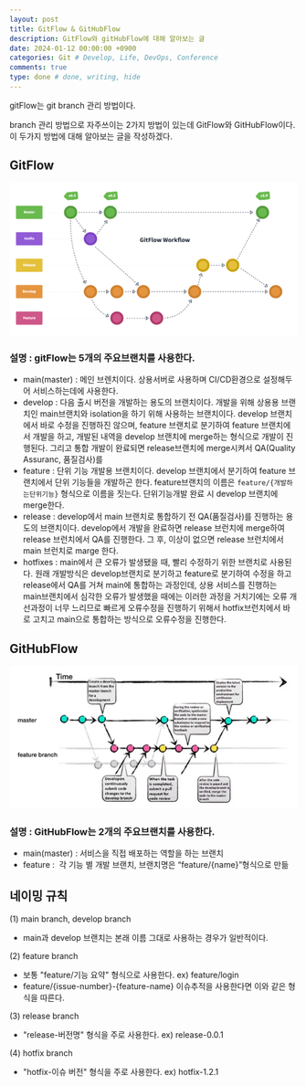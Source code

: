```yaml
---
layout: post
title: GitFlow & GitHubFlow
description: GitFlow와 gitHubFlow에 대해 알아보는 글
date: 2024-01-12 00:00:00 +0900
categories: Git # Develop, Life, DevOps, Conference
comments: true
type: done # done, writing, hide
---
```


gitFlow는 git branch 관리 방법이다.

branch 관리 방법으로 자주쓰이는 2가지 방법이 있는데 GitFlow와 GitHubFlow이다.
이 두가지 방법에 대해 알아보는 글을 작성하겠다.

## GitFlow

![image](/image/GitFlow&GitHubFlow1.png)

### 설명 : gitFlow는 5개의 주요브랜치를 사용한다.

- <span class='highlight-orange'>main(master)</span> : 메인 브렌치이다. 상용서버로 사용하며 CI/CD환경으로 설정해두어 서비스하는데에 사용한다.
- <span class='highlight-orange'>develop</span> : 다음 출시 버전을 개발하는 용도의 브랜치이다. 개발을 위해 상용용 브랜치인 main브랜치와 isolation을 하기 위해 사용하는 브랜치이다. develop 브랜치에서 바로 수정을 진행하진 않으며, feature 브랜치로 분기하여 feature 브랜치에서 개발을 하고, 개발된 내역을 develop 브랜치에 merge하는 형식으로 개발이 진행된다. 그리고 통합 개발이 완료되면 release브랜치에 merge시켜서 QA(Quality Assuranc, 품질검사)를
- <span class='highlight-orange'>feature</span> : 단위 기능 개발용 브랜치이다. develop 브랜치에서 분기하여 feature 브랜치에서 단위 기능들을 개발하곤 한다. feature브랜치의 이름은 `feature/{개발하는단위기능}` 형식으로 이름을 짓는다. 단위기능개발 완료 시 develop 브랜치에 merge한다.
- <span class='highlight-orange'>release</span> : develop에서 main 브랜치로 통합하기 전 QA(품질검사)를 진행하는 용도의 브랜치이다. develop에서 개발을 완료하면 release 브런치에 merge하여 release 브런치에서 QA를 진행한다. 그 후, 이상이 없으면 release 브런치에서 main 브런치로 marge 한다.
- <span class='highlight-orange'>hotfixes</span> : main에서 큰 오류가 발생됐을 때, 빨리 수정하기 위한 브랜치로 사용된다. 원래 개발방식은 develop브랜치로 분기하고 feature로 분기하여 수정을 하고 release에서 QA를 거쳐 main에 통합하는 과정인데, 상용 서비스를 진행하는 main브랜치에서 심각한 오류가 발생했을 때에는 이러한 과정을 거치기에는 오류 개선과정이 너무 느리므로 빠르게 오류수정을 진행하기 위해서 hotfix브런치에서 바로 고치고 main으로 통합하는 방식으로 오류수정을 진행한다.

## GitHubFlow

![image](/image/GitFlow&GitHubFlow2.png)

### 설명 : GitHubFlow는 2개의 주요브랜치를 사용한다.

- <span class='highlight-orange'>main(master)</span> : 서비스을 직접 배포하는 역할을 하는 브랜치
- <span class='highlight-orange'>feature</span> :  각 기능 별 개발 브랜치, 브랜치명은 “feature/{name}”형식으로 만듦

## 네이밍 규칙

(1) main branch, develop branch

- main과 develop 브랜치는 본래 이름 그대로 사용하는 경우가 일반적이다.

(2) feature branch

- 보통 "feature/기능 요약" 형식으로 사용한다. ex) feature/login
- feature/{issue-number}-{feature-name} 이슈추적을 사용한다면 이와 같은 형식을 따른다.

(3) release branch

- "release-버전명" 형식을 주로 사용한다. ex) release-0.0.1

(4) hotfix branch

- "hotfix-이슈 버전" 형식을 주로 사용한다. ex) hotfix-1.2.1
